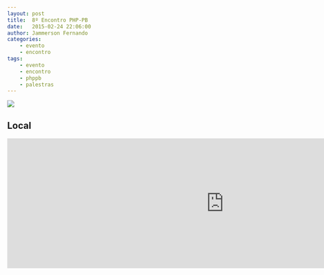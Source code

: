 ```yaml
---
layout: post
title:  8º Encontro PHP-PB
date:   2015-02-24 22:06:00
author: Jammerson Fernando
categories:
    - evento
    - encontro
tags:
    - evento
    - encontro
    - phppb
    - palestras
---
```


![](http://i.imgur.com/QLgLf4s.jpg)

## Local ##

<iframe src="https://www.google.com/maps/embed?pb=!1m14!1m8!1m3!1d3958.916702403983!2d-34.873338!3d-7.135631000000001!3m2!1i1024!2i768!4f13.1!3m3!1m2!1s0x7ace810852ae4f1%3A0xaf5445223401f2bb!2sInstituto+Federal+de+Educa%C3%A7%C3%A3o%2C+Ci%C3%AAncia+e+Tecnologia+da+Para%C3%ADba!5e0!3m2!1spt-BR!2sbr!4v1424828788071" width="1000" height="300" frameborder="0" style="border:0"></iframe>
